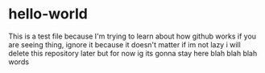 # hello-world

This is a test file because I'm trying to learn about how github works
if you are seeing thing, ignore it because it doesn't matter
if im not lazy i will delete this repository later but for now ig its gonna stay here
blah blah blah
words
